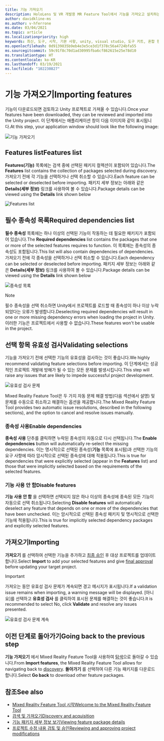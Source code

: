 ```yaml
---
title: 기능 가져오기
description: HoloLens 및 VR 개발용 MR Feature Tool에서 기능을 가져오고 설치하는 방법에 대해 알아봅니다.
author: davidkline-ms
ms.author: v-hferrone
ms.date: 03/04/2021
ms.topic: article
ms.localizationpriority: high
keywords: 최신, 도구, 시작, 기본 사항, unity, visual studio, 도구 키트, 혼합 현실 헤드셋, windows mixed reality 헤드셋, 가상 현실 헤드셋, 설치, Windows, HoloLens, 에뮬레이터, unreal, openxr
ms.openlocfilehash: 0d9139835b9eb4e3e5ce3d1f378c56a4724bfa55
ms.sourcegitcommit: 59c91f8c70d1ad30995fba6cf862615e25e78d10
ms.translationtype: HT
ms.contentlocale: ko-KR
ms.lasthandoff: 03/19/2021
ms.locfileid: "102230827"
---
```

# <a name="importing-features"></a><span data-ttu-id="34140-104">기능 가져오기</span><span class="sxs-lookup"><span data-stu-id="34140-104">Importing features</span></span>

<span data-ttu-id="34140-105">기능이 다운로드되면 검토하고 Unity 프로젝트로 가져올 수 있습니다.</span><span class="sxs-lookup"><span data-stu-id="34140-105">Once your features have been downloaded, they can be reviewed and imported into the Unity project.</span></span> <span data-ttu-id="34140-106">이 단계에서는 애플리케이션 창이 다음 이미지와 같이 표시됩니다.</span><span class="sxs-lookup"><span data-stu-id="34140-106">At this step, your application window should look like the following image:</span></span>

![기능 가져오기](images/FeatureToolImport.png)

## <a name="features-list"></a><span data-ttu-id="34140-108">Features list</span><span class="sxs-lookup"><span data-stu-id="34140-108">Features list</span></span>

<span data-ttu-id="34140-109">**Features(기능)** 목록에는 검색 중에 선택된 패키지 컬렉션이 포함되어 있습니다.</span><span class="sxs-lookup"><span data-stu-id="34140-109">The **Features** list contains the collection of packages selected during discovery.</span></span> <span data-ttu-id="34140-110">가져오기 전에 각 기능을 선택하거나 선택 취소할 수 있습니다.</span><span class="sxs-lookup"><span data-stu-id="34140-110">Each feature can be selected or deselected before importing.</span></span> <span data-ttu-id="34140-111">패키지 세부 정보는 아래와 같은 **Details(세부 정보)** 링크를 사용하여 볼 수 있습니다.</span><span class="sxs-lookup"><span data-stu-id="34140-111">Package details can be viewed using the **Details** link shown below</span></span>

![Features list](images/FeaturesList.png)

## <a name="required-dependencies-list"></a><span data-ttu-id="34140-113">필수 종속성 목록</span><span class="sxs-lookup"><span data-stu-id="34140-113">Required dependencies list</span></span>

<span data-ttu-id="34140-114">**필수 종속성** 목록에는 하나 이상의 선택된 기능이 작동하는 데 필요한 패키지가 포함되어 있습니다.</span><span class="sxs-lookup"><span data-stu-id="34140-114">The **Required dependencies** list contains the packages that one or more of the selected features requires to function.</span></span> <span data-ttu-id="34140-115">이 목록에는 종속성의 종속성도 포함됩니다.</span><span class="sxs-lookup"><span data-stu-id="34140-115">This list will also contain dependencies of dependencies.</span></span> <span data-ttu-id="34140-116">가져오기 전에 각 종속성을 선택하거나 선택 취소할 수 있습니다.</span><span class="sxs-lookup"><span data-stu-id="34140-116">Each dependency can be selected or deselected before importing.</span></span> <span data-ttu-id="34140-117">패키지 세부 정보는 아래와 같은 **Details(세부 정보)** 링크를 사용하여 볼 수 있습니다.</span><span class="sxs-lookup"><span data-stu-id="34140-117">Package details can be viewed using the **Details** link shown below</span></span>

![종속성 목록](images/RequiredDependencyList.png)

> [!NOTE]
> <span data-ttu-id="34140-119">필수 종속성을 선택 취소하면 Unity에서 프로젝트를 로드할 때 종속성이 하나 이상 누락되었다는 오류가 발생합니다.</span><span class="sxs-lookup"><span data-stu-id="34140-119">Deselecting required dependencies will result in one or more missing dependency errors when loading the project in Unity.</span></span> <span data-ttu-id="34140-120">이러한 기능은 프로젝트에서 사용할 수 없습니다.</span><span class="sxs-lookup"><span data-stu-id="34140-120">These features won't be usable in the project.</span></span>

## <a name="validating-selections"></a><span data-ttu-id="34140-121">선택 항목 유효성 검사</span><span class="sxs-lookup"><span data-stu-id="34140-121">Validating selections</span></span>

<span data-ttu-id="34140-122">기능을 가져오기 전에 선택한 기능의 유효성을 검사하는 것이 좋습니다.</span><span class="sxs-lookup"><span data-stu-id="34140-122">We highly recommend validating feature selections before importing.</span></span> <span data-ttu-id="34140-123">이 단계에서는 성공적인 프로젝트 개발에 방해가 될 수 있는 모든 문제를 발생시킵니다.</span><span class="sxs-lookup"><span data-stu-id="34140-123">This step will raise any issues that are likely to impede successful project development.</span></span>

![유효성 검사 문제](images/ValidationIssues.png)

<span data-ttu-id="34140-125">Mixed Reality Feature Tool은 두 가지 자동 문제 해결 방법(다음 섹션에서 설명) 및 문제를 수동으로 취소하고 해결하는 옵션을 제공합니다.</span><span class="sxs-lookup"><span data-stu-id="34140-125">The Mixed Reality Feature Tool provides two automatic issue resolutions, described in the following sections), and the option to cancel and resolve issues manually.</span></span>

### <a name="enable-dependencies"></a><span data-ttu-id="34140-126">종속성 사용</span><span class="sxs-lookup"><span data-stu-id="34140-126">Enable dependencies</span></span>

<span data-ttu-id="34140-127">**종속성 사용** 단추를 클릭하면 누락된 종속성이 자동으로 다시 선택됩니다.</span><span class="sxs-lookup"><span data-stu-id="34140-127">The **Enable dependencies** button will automatically re-select the missing dependencies.</span></span> <span data-ttu-id="34140-128">이는 명시적으로 선택된 종속성(**기능** 목록에 표시됨)과 선택한 기능의 요구 사항에 따라 암시적으로 선택된 종속성에 대해 적용됩니다.</span><span class="sxs-lookup"><span data-stu-id="34140-128">This is true for dependencies that were explicitly selected (appear in the **Features** list) and those that were implicitly selected based on the requirements of the selected features.</span></span>

### <a name="disable-features"></a><span data-ttu-id="34140-129">기능 사용 안 함</span><span class="sxs-lookup"><span data-stu-id="34140-129">Disable features</span></span>

<span data-ttu-id="34140-130">**기능 사용 안 함** 을 선택하면 선택되지 않은 하나 이상의 종속성에 종속된 모든 기능이 자동으로 선택 취소됩니다.</span><span class="sxs-lookup"><span data-stu-id="34140-130">Selecting **Disable features** will automatically deselect any feature that depends on one or more of the dependencies that have been unchecked.</span></span> <span data-ttu-id="34140-131">이는 암시적으로 선택된 종속성 패키지 및 명시적으로 선택한 기능에 적용됩니다.</span><span class="sxs-lookup"><span data-stu-id="34140-131">This is true for implicitly selected dependency packages and explicitly selected features.</span></span>

## <a name="importing"></a><span data-ttu-id="34140-132">가져오기</span><span class="sxs-lookup"><span data-stu-id="34140-132">Importing</span></span>

<span data-ttu-id="34140-133">**가져오기** 를 선택하여 선택한 기능을 추가하고 [최종 승인](reviewing-changes.md) 후 대상 프로젝트를 업데이트합니다.</span><span class="sxs-lookup"><span data-stu-id="34140-133">Select **Import** to add your selected features and give [final approval](reviewing-changes.md) before updating your target project.</span></span>

> [!IMPORTANT]
> <span data-ttu-id="34140-134">가져오는 동안 유효성 검사 문제가 계속되면 경고 메시지가 표시됩니다.</span><span class="sxs-lookup"><span data-stu-id="34140-134">If a validation issue remains when importing, a warning message will be displayed.</span></span> <span data-ttu-id="34140-135">[아니요]를 선택하고 **유효성 검사** 를 클릭하여 표시된 문제를 해결하는 것이 좋습니다.</span><span class="sxs-lookup"><span data-stu-id="34140-135">It is recommended to select No, click **Validate** and resolve any issues presented.</span></span>
>
> ![유효성 검사 문제 계속](images/ValidationContinueAnyway.png)

## <a name="going-back-to-the-previous-step"></a><span data-ttu-id="34140-137">이전 단계로 돌아가기</span><span class="sxs-lookup"><span data-stu-id="34140-137">Going back to the previous step</span></span>

<span data-ttu-id="34140-138">**기능 가져오기** 에서 Mixed Reality Feature Tool을 사용하여 [탐색](discovering-features.md)으로 돌아갈 수 있습니다.</span><span class="sxs-lookup"><span data-stu-id="34140-138">From **Import features**, the Mixed Reality Feature Tool allows for navigating back to [discovery](discovering-features.md).</span></span> <span data-ttu-id="34140-139">**돌아가기** 를 선택하여 다른 기능 패키지를 다운로드합니다.</span><span class="sxs-lookup"><span data-stu-id="34140-139">Select **Go back** to download other feature packages.</span></span>

## <a name="see-also"></a><span data-ttu-id="34140-140">참조</span><span class="sxs-lookup"><span data-stu-id="34140-140">See also</span></span>

- [<span data-ttu-id="34140-141">Mixed Reality Feature Tool 시작</span><span class="sxs-lookup"><span data-stu-id="34140-141">Welcome to the Mixed Reality Feature Tool</span></span>](welcome-to-mr-feature-tool.md)
- [<span data-ttu-id="34140-142">검색 및 가져오기</span><span class="sxs-lookup"><span data-stu-id="34140-142">Discovery and acquisition</span></span>](discovering-features.md)
- [<span data-ttu-id="34140-143">기능 패키지 세부 정보 보기</span><span class="sxs-lookup"><span data-stu-id="34140-143">Viewing feature package details</span></span>](viewing-package-details.md)
- [<span data-ttu-id="34140-144">프로젝트 수정 내용 검토 및 승인</span><span class="sxs-lookup"><span data-stu-id="34140-144">Reviewing and approving project modifications</span></span>](reviewing-changes.md)